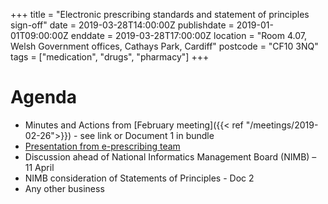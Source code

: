 +++
title = "Electronic prescribing standards and statement of principles sign-off"
date = 2019-03-28T14:00:00Z
publishdate = 2019-01-01T09:00:00Z
enddate = 2019-03-28T17:00:00Z 
location = "Room 4.07, Welsh Government offices, Cathays Park, Cardiff"
postcode = "CF10 3NQ"
tags = ["medication", "drugs", "pharmacy"]
+++

# Agenda

* Minutes and Actions from [February meeting]({{< ref "/meetings/2019-02-26">}}) - see link or Document 1 in bundle
* [Presentation from e-prescribing team](files/medicines.pptx.pdf)
* Discussion ahead of National Informatics Management Board (NIMB) – 11 April
* NIMB consideration of Statements of Principles - Doc 2
* Any other business


